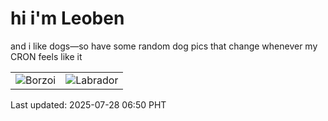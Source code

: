 # hi i'm Leoben

and i like dogs—so have some random dog pics that change whenever my CRON feels like it

|  |  |
|--------|----------|
| ![Borzoi](https://random-dog-vercel.vercel.app/api/random-borzoi?v=1753656645) | ![Labrador](https://random-dog-vercel.vercel.app/api/random-labrador?v=1753656645) |

Last updated: 2025-07-28 06:50 PHT
